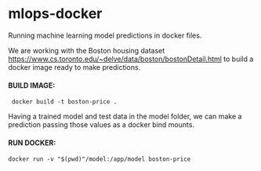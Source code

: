 # mlops-docker
Running machine learning model predictions in docker files.

We are working with the Boston housing dataset https://www.cs.toronto.edu/~delve/data/boston/bostonDetail.html to build a docker image ready to make predictions.
#### BUILD IMAGE:

```
 docker build -t boston-price .  
```

Having a trained model and test data in the model folder, we can make a prediction passing those values as a docker bind mounts.

#### RUN DOCKER:
```
docker run -v "$(pwd)"/model:/app/model boston-price
```
